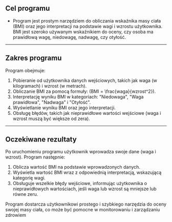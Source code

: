 ## Cel programu
- Program jest prostym narzędziem do obliczania wskaźnika masy ciała (BMI) oraz jego interpretacji na podstawie wagi i wzrostu użytkownika. BMI jest szeroko używanym wskaźnikiem do oceny, czy osoba ma prawidłową wagę, niedowagę, nadwagę, czy otyłość.

<hr />

## Zakres programu
Program obejmuje:
1. Pobieranie od użytkownika danych wejściowych, takich jak waga (w kilogramach) i wzrost (w metrach).
2. Obliczanie BMI za pomocą formuły: \(BMI = \frac{waga}{wzrost^2}\).
3. Interpretację wyniku BMI w kategoriach: "Niedowaga", "Waga prawidłowa", "Nadwaga" i "Otyłość".
4. Wyświetlanie wyniku BMI oraz jego interpretacji.
5. Obsługę błędów, takich jak nieprawidłowe wartości wejściowe (waga i wzrost muszą być większe od zera).

<hr />

## Oczekiwane rezultaty
Po uruchomieniu programu użytkownik wprowadza swoje dane (waga i wzrost). Program następnie:
1. Oblicza wartość BMI na podstawie wprowadzonych danych.
2. Wyświetla wartość BMI wraz z odpowiednią interpretacją, wskazującą kategorię wagi.
3. Obsługuje wszelkie błędy wejściowe, informując użytkownika o nieprawidłowych wartościach, jeśli waga lub wzrost są mniejsze lub równe zeru.

Program dostarcza użytkownikowi prostego i szybkiego narzędzia do oceny swojej masy ciała, co może być pomocne w monitorowaniu i zarządzaniu zdrowiem